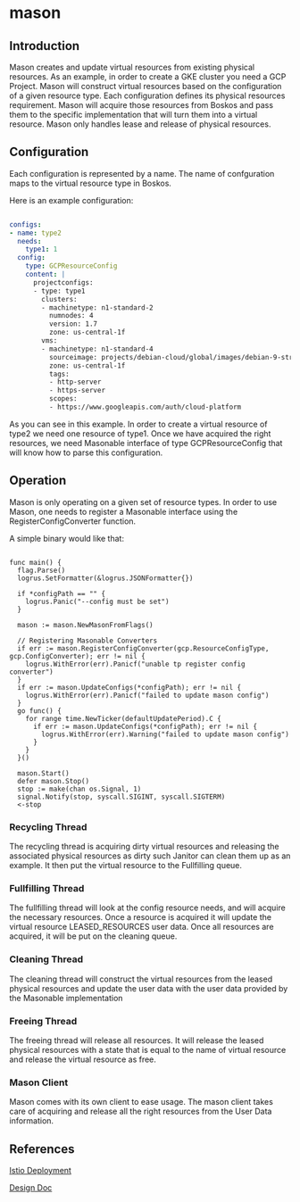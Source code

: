 # mason


## Introduction

Mason creates and update virtual resources from existing physical resources. As an example, in order to create
a GKE cluster you need a GCP Project. Mason will construct virtual resources based on the configuration of a
given resource type. Each configuration defines its physical resources requirement. Mason will acquire those
resources from Boskos and pass them to the specific implementation that will turn them into a virtual resource.
Mason only handles lease and release of physical resources.

## Configuration

Each configuration is represented by a name. The name of confguration maps to the virtual resource type in Boskos.

Here is an example configuration:

```yaml

configs:
- name: type2
  needs:
    type1: 1
  config:
    type: GCPResourceConfig
    content: |
      projectconfigs:
      - type: type1
        clusters:
        - machinetype: n1-standard-2
          numnodes: 4
          version: 1.7
          zone: us-central-1f
        vms:
        - machinetype: n1-standard-4
          sourceimage: projects/debian-cloud/global/images/debian-9-stretch-v20180105
          zone: us-central-1f
          tags:
          - http-server
          - https-server
          scopes:
          - https://www.googleapis.com/auth/cloud-platform

```

As you can see in this example. In order to create a virtual resource of type2 we need one resource
of type1. Once we have acquired the right resources, we need Masonable interface of type GCPResourceConfig
that will know how to parse this configuration.

## Operation

Mason is only operating on a given set of resource types.
In order to use Mason, one needs to register a Masonable interface using the RegisterConfigConverter function.

A simple binary would like that:

```golang

func main() {
  flag.Parse()
  logrus.SetFormatter(&logrus.JSONFormatter{})

  if *configPath == "" {
    logrus.Panic("--config must be set")
  }

  mason := mason.NewMasonFromFlags()

  // Registering Masonable Converters
  if err := mason.RegisterConfigConverter(gcp.ResourceConfigType, gcp.ConfigConverter); err != nil {
    logrus.WithError(err).Panicf("unable tp register config converter")
  }
  if err := mason.UpdateConfigs(*configPath); err != nil {
    logrus.WithError(err).Panicf("failed to update mason config")
  }
  go func() {
    for range time.NewTicker(defaultUpdatePeriod).C {
      if err := mason.UpdateConfigs(*configPath); err != nil {
        logrus.WithError(err).Warning("failed to update mason config")
      }
    }
  }()

  mason.Start()
  defer mason.Stop()
  stop := make(chan os.Signal, 1)
  signal.Notify(stop, syscall.SIGINT, syscall.SIGTERM)
  <-stop
```

### Recycling Thread

The recycling thread is acquiring dirty virtual resources and releasing the associated physical resources as
dirty such Janitor can clean them up as an example. It then put the virtual resource to the Fullfilling queue.

### Fullfilling Thread

The fullfilling thread will look at the config resource needs, and will acquire the necessary resources.
Once a resource is acquired it will update the virtual resource LEASED_RESOURCES user data. Once all resources
are acquired, it will be put on the cleaning queue.

### Cleaning Thread

The cleaning thread will construct the virtual resources from the leased physical resources and update the user
data with the user data provided by the Masonable implementation

### Freeing Thread

The freeing thread will release all resources. It will release the leased physical resources with a state that is
equal to the name of virtual resource and release the virtual resource as free.

### Mason Client
Mason comes with its own client to ease usage. The mason client takes care of
acquiring and release all the right resources from the User Data information.

## References

[Istio Deployment](https://github.com/istio/test-infra/tree/master/boskos)

[Design Doc](https://goo.gl/vHNfww)

